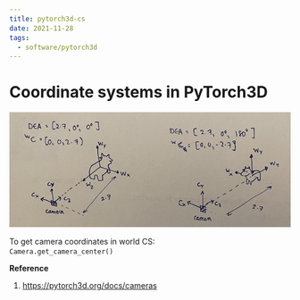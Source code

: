 ```yaml
---
title: pytorch3d-cs
date: 2021-11-28
tags:
  - software/pytorch3d
---
```


# Coordinate systems in PyTorch3D

![pytorch3d-cs](/_img/pytorch3d-cs.jpg)

To get camera coordinates in world CS:  
`Camera.get_camera_center()`

**Reference**
1. https://pytorch3d.org/docs/cameras